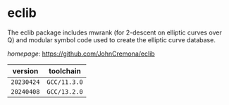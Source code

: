 # eclib

The eclib package includes mwrank (for 2-descent on elliptic curves over Q)  and modular symbol code used to create the elliptic curve database.

*homepage*: <https://github.com/JohnCremona/eclib>

version | toolchain
--------|----------
``20230424`` | ``GCC/11.3.0``
``20240408`` | ``GCC/13.2.0``
